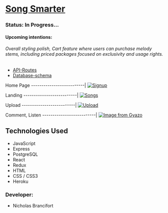 
# [Song Smarter](https://songs-aa.herokuapp.com)


### Status: In Progress...
#### Upcoming intentions: 
###### Overall styling polish, Cart feature where users can purchase melody stems, including priced packages focused on exclusivity and usage rights.
<!-- 
  * [Features](https://github.com/brancifortnick/Songs_Smarter_/wiki/features) -->
<!--   * [Frontend-Routes](https://github.com/brancifortnick/Songs_Smarter_/wiki/Frontend-Routes) -->
  * [API-Routes](https://github.com/brancifortnick/Songs_Smarter_/wiki/API-Documentation)
  * [Database-schema](https://user-images.githubusercontent.com/65651149/123181426-47675980-d45b-11eb-801f-b4a7970388f4.png)


Home Page
--------------------------| 
[![Signup](https://i.gyazo.com/75e7c800cc7a2f08cfd265a608100c49.jpg)](https://gyazo.com/75e7c800cc7a2f08cfd265a608100c49)

Landing 
--------------------------| 
[![Songs](https://i.gyazo.com/f1c1d35bda2a9620976bace4fa787583.jpg)](https://gyazo.com/f1c1d35bda2a9620976bace4fa787583)

Upload
--------------------------|
[![Upload](https://i.gyazo.com/d73827f3f3a7140e4dfa62c2cefa1adc.jpg)](https://gyazo.com/d73827f3f3a7140e4dfa62c2cefa1adc)

Comment, Listen
--------------------------| 
[![Image from Gyazo](https://i.gyazo.com/b7062d4b85e7ef2dddf73e13e8e75ac6.jpg)](https://gyazo.com/b7062d4b85e7ef2dddf73e13e8e75ac6)

 ## Technologies Used
 
 * JavaScript
 * Express
 * PostgreSQL
 * React
 * Redux
 * HTML
 * CSS / CSS3
 * Heroku

   
### Developer:

 * Nicholas Brancifort

